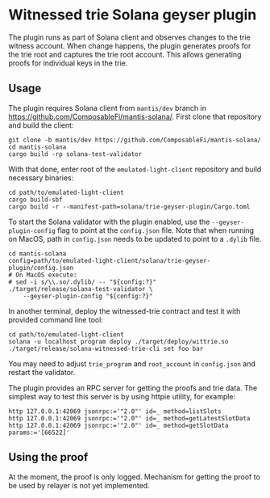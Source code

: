 # Witnessed trie Solana geyser plugin

The plugin runs as part of Solana client and observes changes to the trie
witness account.  When change happens, the plugin generates proofs for the trie
root and captures the trie root account.  This allows generating proofs for
individual keys in the trie.

## Usage

The plugin requires Solana client from `mantis/dev` branch in
https://github.com/ComposableFi/mantis-solana/.  First clone that repository and
build the client:

    git clone -b mantis/dev https://github.com/ComposableFi/mantis-solana/
    cd mantis-solana
    cargo build -rp solana-test-validator

With that done, enter root of the `emulated-light-client` repository and build
necessary binaries:

    cd path/to/emulated-light-client
    cargo build-sbf
    cargo build -r --manifest-path=solana/trie-geyser-plugin/Cargo.toml

To start the Solana validator with the plugin enabled, use the
`--geyser-plugin-config` flag to point at the `config.json` file.  Note that
when running on MacOS, path in `config.json` needs to be updated to point to
a `.dylib` file.

    cd mantis-solana
    config=path/to/emulated-light-client/solana/trie-geyser-plugin/config.json
    # On MacOS execute:
    # sed -i s/\\.so/.dylib/ -- "${config:?}"
    ./target/release/solana-test-validator \
        --geyser-plugin-config "${config:?}"

In another terminal, deploy the witnessed-trie contract and test it with
provided command line tool:

    cd path/to/emulated-light-client
    solana -u localhost program deploy ./target/deploy/wittrie.so
    ./target/release/solana-witnessed-trie-cli set foo bar

You may need to adjust `trie_program` and `root_account` in `config.json` and
restart the validator.

The plugin provides an RPC server for getting the proofs and trie data.  The
simplest way to test this server is by using httpie utility, for example:

    http 127.0.0.1:42069 jsonrpc:='"2.0"' id=_ method=listSlots
    http 127.0.0.1:42069 jsonrpc:='"2.0"' id=_ method=getLatestSlotData
    http 127.0.0.1:42069 jsonrpc:='"2.0"' id=_ method=getSlotData params:='[66522]'

## Using the proof

At the moment, the proof is only logged.  Mechanism for getting the proof to be
used by relayer is not yet implemented.
